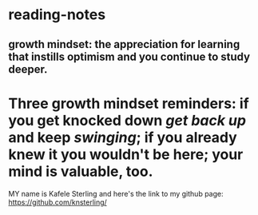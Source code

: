# reading-notes
## growth mindset: the appreciation for learning that instills optimism and you continue to study deeper.
# Three growth mindset reminders: if you get knocked down *get back up* and keep _swinging_; if you already knew it you wouldn't be here; your mind is **valuable**, too.

MY name is Kafele Sterling and here's the link to my github page:
https://github.com/knsterling/
